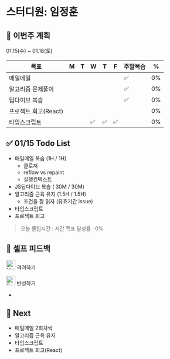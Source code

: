 # 스터디원: 임정훈

## 🚀 이번주 계획

01.15(수) ~ 01.18(토)

| 목표                 | M   | T   | W   | T   | F   | 주말복습 | %   |
| -------------------- | --- | --- | --- | --- | --- | -------- | --- |
| 매일메일             |     |     |     |     |     | ✅       | 0%  |
| 알고리즘 문제풀이    |     |     |     |     |     | ✅       | 0%  |
| 딥다이브 복습        |     |     |     |     |     | ✅       | 0%  |
| 프로젝트 회고(React) |     |     |     |     |     |          | 0%  |
| 타입스크립트         |     |     | ✅  | ✅  | ✅  |          | 0%  |

## ✅ 01/15 Todo List

- 매일메일 복습 (1H / 1H)
  - 클로저
  - reflow vs repaint
  - 실행컨텍스트
- JS딥다이브 복습 ( 30M / 30M)
- 알고리즘 근육 유지 (1.5H / 1.5H)
  - 조건을 잘 읽자 (유효기간 issue)
- 타입스크립트
- 프로젝트 회고

> 오늘 몰입시간 : 시간
> 목표 달성률 : 0%

## 🎉 셀프 피드백

<img src="https://raw.githubusercontent.com/Tarikul-Islam-Anik/Animated-Fluent-Emojis/master/Emojis/Smilies/Hugging%20Face.png" alt="Hugging Face" width="25" height="25"> 격려하기</img>

>

<img src="https://raw.githubusercontent.com/Tarikul-Islam-Anik/Animated-Fluent-Emojis/master/Emojis/Smilies/Face%20with%20Monocle.png" alt="Face with Monocle" width="25" height="25"> 반성하기</img>

-

## 🌱 Next

- 매일메일 2회차씩
- 알고리즘 근육 유지
- 타입스크립트
- 프로젝트 회고(React)
